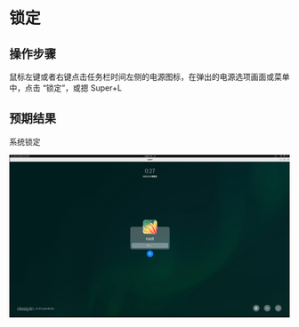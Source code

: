 # 锁定

## 操作步骤

鼠标左键或者右键点击任务栏时间左侧的电源图标，在弹出的电源选项画面或菜单中，点击 “锁定”，或摁 Super+L

## 预期结果

系统锁定

![锁定.png](./img/锁定.png)
